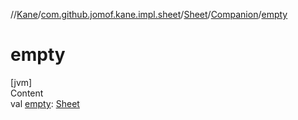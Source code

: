 //[Kane](../../../index.md)/[com.github.jomof.kane.impl.sheet](../../index.md)/[Sheet](../index.md)/[Companion](index.md)/[empty](empty.md)



# empty  
[jvm]  
Content  
val [empty](empty.md): [Sheet](../index.md)  



